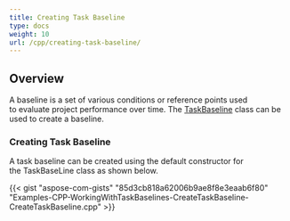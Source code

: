 ```yaml
---
title: Creating Task Baseline
type: docs
weight: 10
url: /cpp/creating-task-baseline/
---
```


## **Overview**
A baseline is a set of various conditions or reference points used to evaluate project performance over time. The [TaskBaseline](https://apireference.aspose.com/tasks/cpp/class/aspose.tasks.task_baseline) class can be used to create a baseline.

### **Creating Task Baseline**
A task baseline can be created using the default constructor for the TaskBaseLine class as shown below.

{{< gist "aspose-com-gists" "85d3cb818a62006b9ae8f8e3eaab6f80" "Examples-CPP-WorkingWithTaskBaselines-CreateTaskBaseline-CreateTaskBaseline.cpp" >}}
